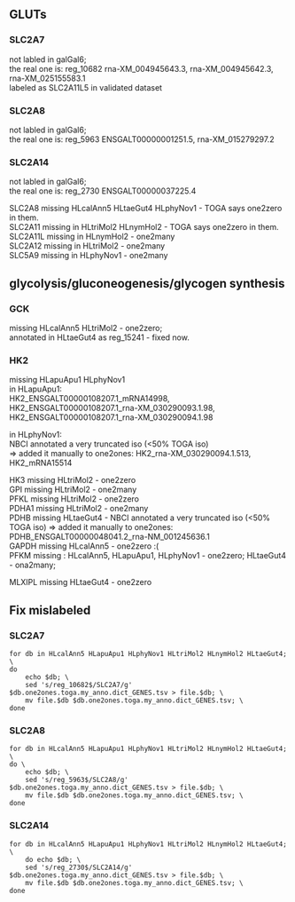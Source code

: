 ## GLUTs

### SLC2A7
not labled in galGal6;  <br>
the real one is: reg_10682	rna-XM_004945643.3, rna-XM_004945642.3,	rna-XM_025155583.1  <br>
labeled as SLC2A11L5 in validated dataset

### SLC2A8
not labled in galGal6;  <br>
the real one is: reg_5963	ENSGALT00000001251.5, rna-XM_015279297.2

### SLC2A14
not labled in galGal6;  <br>
the real one is: reg_2730	ENSGALT00000037225.4  

SLC2A8 missing HLcalAnn5 HLtaeGut4 HLphyNov1 - TOGA says one2zero in them.  <br>
SLC2A11 missing in HLtriMol2 HLnymHol2 - TOGA says one2zero in them.  <br>
SLC2A11L missing in HLnymHol2 - one2many  <br>
SLC2A12 missing in HLtriMol2 - one2many  <br>
SLC5A9 missing in HLphyNov1 - one2many  <br>


## glycolysis/gluconeogenesis/glycogen synthesis

### GCK 
missing HLcalAnn5 HLtriMol2 - one2zero;  <br>
annotated in HLtaeGut4 as reg_15241 - fixed now. 

### HK2
missing HLapuApu1 HLphyNov1  <br>
 in HLapuApu1:  <br>
 HK2_ENSGALT00000108207.1_mRNA14998, <br>
 HK2_ENSGALT00000108207.1_rna-XM_030290093.1.98, <br>
 HK2_ENSGALT00000108207.1_rna-XM_030290094.1.98<br>


 in HLphyNov1:  <br>
 NBCI annotated a very truncated iso (<50% TOGA iso) <br> => added it manually to one2ones: HK2_rna-XM_030290094.1.513, HK2_mRNA15514

HK3 missing HLtriMol2 - one2zero  <br>
GPI missing HLtriMol2 - one2many  <br>
PFKL missing HLtriMol2 - one2zero  <br>
PDHA1 missing HLtriMol2 - one2many  <br>
PDHB missing HLtaeGut4 - NBCI annotated a very truncated iso (<50% TOGA iso) => added it manually to one2ones: PDHB_ENSGALT00000048041.2_rna-NM_001245636.1  <br>
GAPDH missing HLcalAnn5 - one2zero :(  <br>
PFKM missing : HLcalAnn5, HLapuApu1, HLphyNov1 - one2zero; HLtaeGut4 - ona2many;  <br>


MLXIPL missing HLtaeGut4 - one2zero  <br>


## Fix mislabeled

### SLC2A7
```
for db in HLcalAnn5 HLapuApu1 HLphyNov1 HLtriMol2 HLnymHol2 HLtaeGut4; \
do 
	echo $db; \
	sed 's/reg_10682$/SLC2A7/g' $db.one2ones.toga.my_anno.dict_GENES.tsv > file.$db; \
	mv file.$db $db.one2ones.toga.my_anno.dict_GENES.tsv; \
done
```

### SLC2A8
```
for db in HLcalAnn5 HLapuApu1 HLphyNov1 HLtriMol2 HLnymHol2 HLtaeGut4; \
do \
	echo $db; \
	sed 's/reg_5963$/SLC2A8/g' $db.one2ones.toga.my_anno.dict_GENES.tsv > file.$db; \
	mv file.$db $db.one2ones.toga.my_anno.dict_GENES.tsv; \
done
```

### SLC2A14
```
for db in HLcalAnn5 HLapuApu1 HLphyNov1 HLtriMol2 HLnymHol2 HLtaeGut4; \
	do echo $db; \
	sed 's/reg_2730$/SLC2A14/g' $db.one2ones.toga.my_anno.dict_GENES.tsv > file.$db; \
	mv file.$db $db.one2ones.toga.my_anno.dict_GENES.tsv; \
done
```
